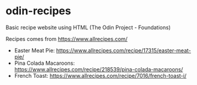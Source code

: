 # odin-recipes
Basic recipe website using HTML (The Odin Project - Foundations)

Recipes comes from https://www.allrecipes.com/

 - Easter Meat Pie: https://www.allrecipes.com/recipe/17315/easter-meat-pie/
 - Pina Colada Macaroons: https://www.allrecipes.com/recipe/218539/pina-colada-macaroons/
 - French Toast: https://www.allrecipes.com/recipe/7016/french-toast-i/